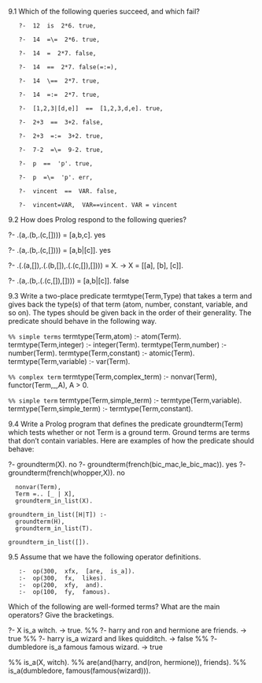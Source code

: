 9.1 Which of the following queries succeed, and which fail?

```
   ?-  12  is  2*6. true,
    
   ?-  14  =\=  2*6. true,
    
   ?-  14  =  2*7. false,
    
   ?-  14  ==  2*7. false(=:=),
    
   ?-  14  \==  2*7. true,
    
   ?-  14  =:=  2*7. true,
    
   ?-  [1,2,3|[d,e]]  ==  [1,2,3,d,e]. true,
    
   ?-  2+3  ==  3+2. false,
    
   ?-  2+3  =:=  3+2. true,
    
   ?-  7-2  =\=  9-2. true,
    
   ?-  p  ==  'p'. true,
    
   ?-  p  =\=  'p'. err,
    
   ?-  vincent  ==  VAR. false,
    
   ?-  vincent=VAR,  VAR==vincent. VAR = vincent
```

9.2 How does Prolog respond to the following queries?

   ?-  .(a,.(b,.(c,[])))  =  [a,b,c]. yes
    
   ?-  .(a,.(b,.(c,[])))  =  [a,b|[c]]. yes
    
   ?-  .(.(a,[]),.(.(b,[]),.(.(c,[]),[])))  =  X. -> X = [[a], [b], [c]].
    
   ?-  .(a,.(b,.(.(c,[]),[])))  =  [a,b|[c]]. false

9.3 Write a two-place predicate termtype(Term,Type) that takes a term and gives back the type(s) of that term (atom, number, constant, variable, and so on). The types should be given back in the order of their generality. The predicate should behave in the following way.

`%% simple terms`
termtype(Term,atom) :-
  atom(Term).
termtype(Term,integer) :-
  integer(Term).
termtype(Term,number) :-
  number(Term).
termtype(Term,constant) :-
  atomic(Term).
termtype(Term,variable) :-
  var(Term).

`%% complex term`
termtype(Term,complex_term) :-
  nonvar(Term),
  functor(Term,_,A),
  A > 0.

`%% simple term`
termtype(Term,simple_term) :-
  termtype(Term,variable).
termtype(Term,simple_term) :-
  termtype(Term,constant).


9.4 Write a Prolog program that defines the predicate groundterm(Term) which tests whether or not Term is a ground term. Ground terms are terms that don’t contain variables. Here are examples of how the predicate should behave:

?-  groundterm(X). 
no 
?-  groundterm(french(bic_mac,le_bic_mac)). 
yes 
?-  groundterm(french(whopper,X)). 
no

```groundterm(Term) :-
  nonvar(Term),
  Term =.. [_ | X],
  groundterm_in_list(X).

groundterm_in_list([H|T]) :-
  groundterm(H),
  groundterm_in_list(T).

groundterm_in_list([]).
```

9.5 Assume that we have the following operator definitions.

```
   :-  op(300,  xfx,  [are,  is_a]). 
   :-  op(300,  fx,  likes). 
   :-  op(200,  xfy,  and). 
   :-  op(100,  fy,  famous).
```

Which of the following are well-formed terms? What are the main operators? Give the bracketings.

?- X is_a witch. -> true.
%% ?- harry and ron and hermione are friends. -> true
%% ?- harry is_a wizard and likes quidditch. -> false
%% ?- dumbledore is_a famous famous wizard. -> true

%% is_a(X, witch).
%% are(and(harry, and(ron, hermione)), friends).
%% is_a(dumbledore, famous(famous(wizard))).